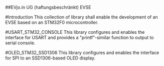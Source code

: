 ##EVjo.in UG (haftungsbeschränkt) EVSE

#Introduction
This collection of library shall enable the development of an EVSE based on an STM32F0 microcontroller.

#USART_STM32_CONSOLE
This library configures and enables the interface for USART and provides a "printf"-similar function to output to serial console.

#OLED_STM32_SSD1306
This library configures and enables the interface for SPI to an SSD1306-based OLED display.